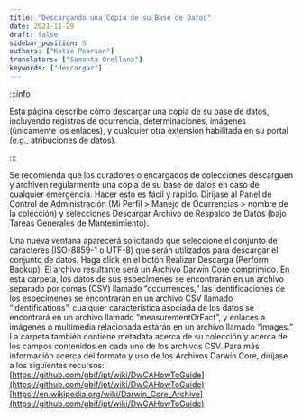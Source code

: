 ```yaml
---
title: "Descargando una Copia de su Base de Datos"
date: 2021-11-29
draft: false
sidebar_position: 5
authors: ["Katie Pearson"]
translators: ["Samanta Orellana"]
keywords: ["descargar"]
---
```


:::info

Esta página describe cómo descargar una copia de su base de datos, incluyendo registros de ocurrencia, determinaciones, imágenes (únicamente los enlaces), y cualquier otra extensión habilitada en su portal (e.g., atribuciones de datos).

:::

Se recomienda que los curadores o encargados de colecciones descarguen y archiven regularmente una copia de su base de datos en caso de cualquier emergencia. Hacer esto es fácil y rápido.
Diríjase al Panel de Control de Administración (Mi Perfil > Manejo de Ocurrencias > nombre de la colección) y selecciones Descargar Archivo de Respaldo de Datos (bajo Tareas Generales de Mantenimiento).

Una nueva ventana aparecerá solicitando que seleccione el conjunto de caracteres (ISO-8859-1 o UTF-8) que serán utilizados para descargar el conjunto de datos. Haga click en el botón Realizar Descarga (Perform Backup). El archivo resultante será un Archivo Darwin Core comprimido. En esta carpeta, los datos de sus especímenes se encontrarán en un archivo separado por comas (CSV) llamado “occurrences,” las identificaciones de los especímenes se encontrarán en un archivo CSV llamado “identifications”, cualquier característica asociada de los datos se encontrará en un archivo llamado “measurementOrFact”, y enlaces a imágenes o multimedia relacionada estarán en un archivo llamado “images.” La carpeta también contiene metadata acerca de su colección y acerca de los campos contenidos en cada uno de los archivos CSV. Para más información acerca del formato y uso de los Archivos Darwin Core, diríjase a los siguientes recursos:
[https://github.com/gbif/ipt/wiki/DwCAHowToGuide](https://github.com/gbif/ipt/wiki/DwCAHowToGuide)
[https://en.wikipedia.org/wiki/Darwin_Core_Archive](https://github.com/gbif/ipt/wiki/DwCAHowToGuide)
